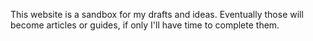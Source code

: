 This website is a sandbox for my drafts and ideas. Eventually those will become
articles or guides, if only I'll have time to complete them.
